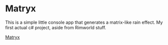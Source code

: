 # Matryx

This is a simple little console app that generates a matrix-like rain effect.
My first actual c# project, aside from Rimworld stuff.

[Matryx](https://gifs.com/gif/VvZP45)
